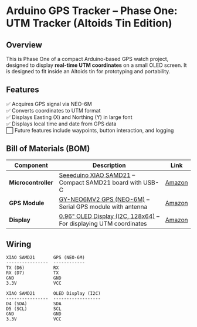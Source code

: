 # Arduino GPS Tracker – Phase One: UTM Tracker (Altoids Tin Edition)

## Overview

This is Phase One of a compact Arduino-based GPS watch project, designed to display **real-time UTM coordinates** on a small OLED screen. It is designed to fit inside an Altoids tin for prototyping and portability.

## Features

✅ Acquires GPS signal via NEO-6M  
✅ Converts coordinates to UTM format  
✅ Displays Easting (X) and Northing (Y) in large font  
✅ Displays local time and date from GPS data  
⬜ Future features include waypoints, button interaction, and logging

## Bill of Materials (BOM)

| Component | Description | Link |
|----------|-------------|------|
| **Microcontroller** | [Seeeduino XIAO SAMD21](https://www.amazon.com/Seeeduino-Smallest-Microcontroller-Interfaces-Compatible/dp/B08745JBRP?th=1) – Compact SAMD21 board with USB-C | [Amazon](https://www.amazon.com/Seeeduino-Smallest-Microcontroller-Interfaces-Compatible/dp/B08745JBRP?th=1) |
| **GPS Module** | [GY-NEO6MV2 GPS (NEO-6M)](https://www.amazon.com/GY-NEO6MV2-NEO-6M-Control-Antenna-NEO6MV2/dp/B0B49LB18G/) – Serial GPS module with antenna | [Amazon](https://www.amazon.com/GY-NEO6MV2-NEO-6M-Control-Antenna-NEO6MV2/dp/B0B49LB18G/) |
| **Display** | [0.96" OLED Display (I2C, 128x64)](https://www.amazon.com/Hosyond-Display-Self-Luminous-Compatible-Raspberry/dp/B09T6SJBV5/) – For displaying UTM coordinates | [Amazon](https://www.amazon.com/Hosyond-Display-Self-Luminous-Compatible-Raspberry/dp/B09T6SJBV5/) |

## Wiring

```text
XIAO SAMD21       GPS (NEO-6M)
----------------  ------------
TX (D6)           RX
RX (D7)           TX
GND               GND
3.3V              VCC

XIAO SAMD21       OLED Display (I2C)
----------------  ------------------
D4 (SDA)          SDA
D5 (SCL)          SCL
GND               GND
3.3V              VCC
